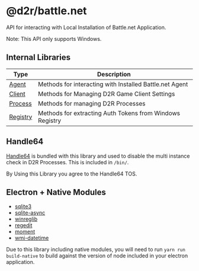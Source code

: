 # @d2r/battle.net
API for interacting with Local Installation of Battle.net Application.

Note: This API only supports Windows.

## Internal Libraries
| Type      | Description |
| ----------- | ----------- |
| [Agent](./src/agent)     | Methods for interacting with Installed Battle.net Agent |
| [Client](./src/agent)   | Methods for Managing D2R Game Client Settings |
| [Process](./src/process)    | Methods for managing D2R Processes |
| [Registry](./src/registry)    | Methods for extracting Auth Tokens from Windows Registry | 

## Handle64
[Handle64](https://docs.microsoft.com/en-us/sysinternals/downloads/handle) is bundled with this library and used to disable the multi instance check in D2R Processes. This is included in `/bin/`.

By Using this Library you agree to the Handle64 TOS. 

## Electron + Native Modules
- [sqlite3]()
- [sqlite-async]()
- [winreglib]()
- [regedit]()
- [moment]()
- [wmi-datetime]()

Due to this library including native modules, you will need to run `yarn run build-native` to build against the version of node included in your electron application. 
